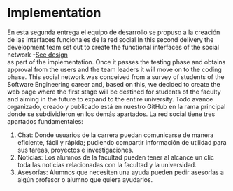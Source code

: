 # Implementation
En esta segunda entrega el equipo de desarrollo se propuso a la creación de las interfaces funcionales de la red social 
In this second delivery the development team set out to create the functional interfaces of the social network -[See design](https://www.figma.com/proto/qZKICh2Cj4tN9iSKIJLsRp/SIANI?node-id=90%3A53&scaling=contain&page-id=0%3A1&starting-point-node-id=90%3A53 "Click Aquí")	
as part of the implementation. Once it passes the testing phase and obtains approval from the users and the team leaders it will move on to the coding phase. This social network was conceived from a survey of students of the Software Engineering career and,  based on this, we decided to create the web page where the first stage will be destined for students of the faculty and aiming in the future to expand to the entire university.
Todo avance organizado, creado y publicado está en nuestro GitHub en la rama principal donde se subdividieron en los demás apartados. 
La red social tiene tres apartados fundamentales:
1.	Chat: Donde usuarios de la carrera puedan comunicarse de manera eficiente, fácil y rápida; pudiendo compartir información de utilidad para sus tareas, proyectos e investigaciones.
2.	Noticias: Los alumnos de la facultad pueden tener al alcance un clic toda las noticias relacionadas con la facultad y la universidad.
3.	Asesorías: Alumnos que necesiten una ayuda pueden pedir asesorías a algún profesor o alumno que quiera ayudarlos.
